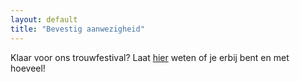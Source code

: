 ```yaml
---
layout: default
title: "Bevestig aanwezigheid"
---
```



Klaar voor ons trouwfestival? Laat [hier](https://docs.google.com/forms/d/e/1FAIpQLSd-4XtPNjePSZAwv6EnDl4x0zvkpIspbK4orepUSQDmJaN7RA/viewform?usp=header) weten of je erbij bent en met hoeveel!